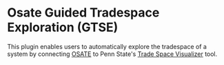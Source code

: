 # Osate Guided Tradespace Exploration (GTSE)

This plugin enables users to automatically explore the tradespace of a system by connecting [OSATE](http://osate.org/) to Penn State's [Trade Space Visualizer](http://www.atsv.psu.edu/) tool.
